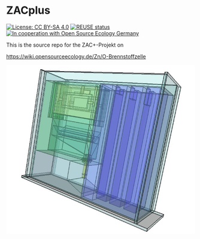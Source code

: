 <!--
SPDX-FileCopyrightText: 2020 Oliver Schlüter <case06@opensourceecology.de>

SPDX-License-Identifier: CC-BY-SA-4.0
-->

# ZACplus

[![License: CC BY-SA 4.0](
    https://img.shields.io/badge/License-CC%20BY--SA%204.0-blue.svg)](
    https://creativecommons.org/licenses/by-sa/4.0/)
[![REUSE status](
    https://api.reuse.software/badge/github.com/case06/ZACplus)](
    https://api.reuse.software/info/github.com/case06/ZACplus)
[![In cooperation with Open Source Ecology Germany](
    https://custom-icon-badges.demolab.com/badge/-OSEG-555555.svg?logo=oseg_logo)](
    https://opensourceecology.de)

This is the source repo for the ZAC+-Projekt on

<https://wiki.opensourceecology.de/Zn/O-Brennstoffzelle>



<p> <a href="https://raw.githubusercontent.com/case06/ZACplus/master/doc/bom_src/images/toppic.jpg" target="_blank"><img src="https://raw.githubusercontent.com/case06/ZACplus/master/doc/bom_src/images/toppic.jpg" alt="ZACplus V.1.0" style="max-width:100%;"> </a> </p>




